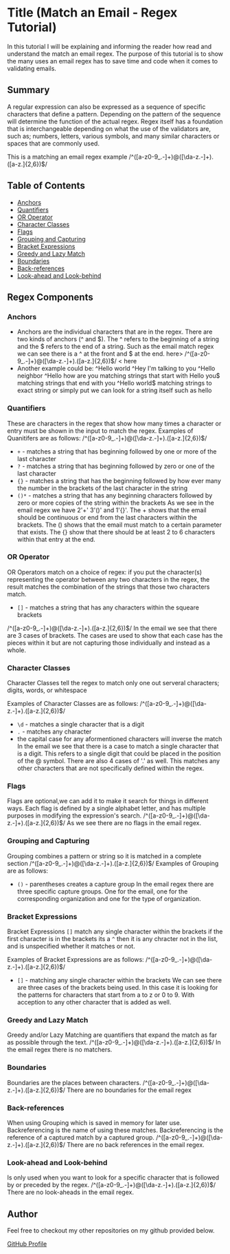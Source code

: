 # Title (Match an Email - Regex Tutorial)
In this tutorial I will be explaining and informing the reader how read and understand the match an email regex. The purpose of this tutorial is to show the many uses an email regex has to save time and code when it comes to validating emails. 


## Summary
A regular expression can also be expressed as a sequence of specific characters that define a pattern. Depending on the pattern of the sequence will determine the function of the actual regex. Regex itself has a foundation that is interchangeable depending on what the use of the validators are, such as; numbers, letters, various symbols, and many similar characters or spaces that are commonly used. 

This is a matching an email regex example
/^([a-z0-9_\.-]+)@([\da-z\.-]+)\.([a-z\.]{2,6})$/

## Table of Contents

- [Anchors](#anchors)
- [Quantifiers](#quantifiers)
- [OR Operator](#or-operator)
- [Character Classes](#character-classes)
- [Flags](#flags)
- [Grouping and Capturing](#grouping-and-capturing)
- [Bracket Expressions](#bracket-expressions)
- [Greedy and Lazy Match](#greedy-and-lazy-match)
- [Boundaries](#boundaries)
- [Back-references](#back-references)
- [Look-ahead and Look-behind](#look-ahead-and-look-behind)

## Regex Components

### Anchors
* Anchors are the individual characters that are in the regex. There are two kinds of anchors (^ and $). The ^ refers to the beginning of a string and the $ refers to the end of a string. Such as the email match regex we can see there is a ^ at the front and $ at the end. 
here> /^([a-z0-9_\.-]+)@([\da-z\.-]+)\.([a-z\.]{2,6})$/ < here
* Another example could be:
^Hello world
^Hey I'm talking to you
^Hello neighbor
^Hello how are you matching strings that start with Hello
you$               matching strings that end with you
^Hello world$      matching strings to exact string
or simply put we can look for a string itself such as
hello


### Quantifiers
These are characters in the regex that show how many times a character or entry must be shown in the input to match the regex. 
Examples of Quanitifers are as follows:
/^([a-z0-9_\.-]+)@([\da-z\.-]+)\.([a-z\.]{2,6})$/
* `+` - matches a string that has beginning followed by one or more of the last character
* `?` - matches a string that has beginning followed by zero or one of the last character
* `{}` -  matches a string that has the beginning followed by how ever many the number in the brackets of the last character in the string
* `()*` - matches a string that has any beginning characters followed by zero or more copies of the string within the brackets
As we see in the email regex we have 2'+' 3'()' and 1'{}'. 
The + shows that the email should be continuous or end from the last characters within the brackets.
The () shows that the email must match to a certain parameter that exists.
The {} show that there should be at least 2 to 6 characters within that entry at the end. 

### OR Operator
OR Operators match on a choice of regex: if you put the character(s) representing the operator between any two characters in the regex, the result matches the combination of the strings that those two characters match.


* `[]` - matches a string that has any characters within the squeare brackets

/^([a-z0-9_\.-]+)@([\da-z\.-]+)\.([a-z\.]{2,6})$/
In the email we see that there are 3 cases of brackets. The cases are used to show that each case has the pieces within it but are not capturing those individually and instead as a whole. 

### Character Classes
Character Classes tell the regex to match only one out serveral characters; digits, words, or whitespace

Examples of Character Classes are as follows:
/^([a-z0-9_\.-]+)@([\da-z\.-]+)\.([a-z\.]{2,6})$/

* `\d` - matches a single character that is a digit
* `.` - matches any character
* the capital case for any aformentioned characters will inverse the match
In the email we see that there is a case to match a single character that is a digit. This refers to a single digit that could be placed in the position of the @ symbol. There are also 4 cases of '.' as well. This matches any other characters that are not specifically defined within the regex. 

### Flags
Flags are optional,we can add it to make it search for things in different ways. Each flag is defined by a single alphabet letter, and has multiple purposes in modifying the expression's search.
/^([a-z0-9_\.-]+)@([\da-z\.-]+)\.([a-z\.]{2,6})$/
As we see there are no flags in the email regex.

### Grouping and Capturing
Grouping combines a pattern or string so it is matched in a complete section
/^([a-z0-9_\.-]+)@([\da-z\.-]+)\.([a-z\.]{2,6})$/
Examples of Grouping are as follows:
* `()` - parentheses creates a capture group
In the email regex there are three specific capture groups. One for the email, one for the corresponding organization and one for the type of organization. 

### Bracket Expressions
Bracket Expressions `[]` match any single character within the brackets if the first character is in the brackets its a `^` then it is any chracter not in the list, and is unspecified whether it matches or not. 

Examples of Bracket Expressions are as follows: 
/^([a-z0-9_\.-]+)@([\da-z\.-]+)\.([a-z\.]{2,6})$/
* `[]` - matching any single character within the brackets
We can see there are three cases of the brackets being used. In this case it is looking for the patterns for characters that start from a to z or 0 to 9. With acception to any other character that is added as well. 

### Greedy and Lazy Match
Greedy and/or Lazy Matching are quantifiers that expand the match as far as possible through the text. 
/^([a-z0-9_\.-]+)@([\da-z\.-]+)\.([a-z\.]{2,6})$/
In the email regex there is no matchers. 


### Boundaries
Boundaries are the places between characters.
/^([a-z0-9_\.-]+)@([\da-z\.-]+)\.([a-z\.]{2,6})$/
There are no boundaries for the email regex

### Back-references
When using Grouping which is saved in memory for later use. Backreferencing is the name of using these matches. 
Backreferencing is the reference of a captured match by a captured group.
/^([a-z0-9_\.-]+)@([\da-z\.-]+)\.([a-z\.]{2,6})$/
There are no back references in the email regex.

### Look-ahead and Look-behind
Is only used when you want to look for a specific character that is followed by or preceded by the regex.
/^([a-z0-9_\.-]+)@([\da-z\.-]+)\.([a-z\.]{2,6})$/
There are no look-aheads in the email regex.

## Author
Feel free to checkout my other repositories on my github provided below. 

[GitHub Profile](https://github.com/kaohzina)
